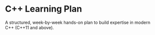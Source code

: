 # C++ Learning Plan

A structured, week-by-week hands-on plan to build expertise in modern C++ (C++11 and above).

